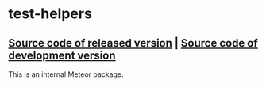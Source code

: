 # test-helpers
[Source code of released version](https://github.com/meteor/meteor/tree/master/packages/test-helpers) | [Source code of development version](https://github.com/meteor/meteor/tree/master/packages/test-helpers)
---

This is an internal Meteor package.